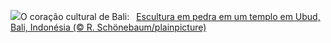 ![](https://www.bing.com/th?id=OHR.UbudBali_PT-BR6634868084_UHD.jpg&w=1000)O coração cultural de Bali:&nbsp;&ensp;[Escultura em pedra em um templo em Ubud, Bali, Indonésia (© R. Schönebaum/plainpicture)](https://www.bing.com/th?id=OHR.UbudBali_PT-BR6634868084_UHD.jpg)
<br><br/>
